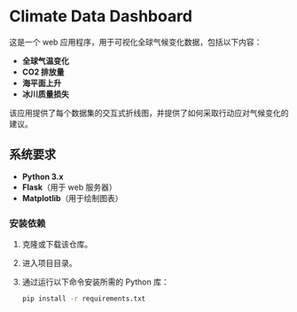 # Climate Data Dashboard

这是一个 web 应用程序，用于可视化全球气候变化数据，包括以下内容：

- **全球气温变化**
- **CO2 排放量**
- **海平面上升**
- **冰川质量损失**

该应用提供了每个数据集的交互式折线图，并提供了如何采取行动应对气候变化的建议。

## 系统要求

- **Python 3.x**
- **Flask**（用于 web 服务器）
- **Matplotlib**（用于绘制图表）

### 安装依赖

1. 克隆或下载该仓库。
2. 进入项目目录。
3. 通过运行以下命令安装所需的 Python 库：

   ```bash
   pip install -r requirements.txt

